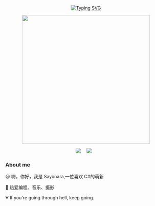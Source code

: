 <div align="center">

  <!-- 打字效果 -->

<a href="https://github.com/015yyds"><img src="https://readme-typing-svg.demolab.com?font=Fira+Code&pause=1000&random=false&width=360&lines=Console.write(%22Hello+World!%22);I'm+Sayonara%2C+Have+a+nice+day!" alt="Typing SVG" /></a>

  <!-- 敲代码图片 -->

<a href="https://sm.ms/image/n2wPkGMSgY7eKE3" target="_blank"><img src="https://s2.loli.net/2024/05/16/n2wPkGMSgY7eKE3.png" width="400" ></a>

  <!-- logo 个人资料徽标 -->
  <div>
    <a href="https://015yyds.github.io"><img src="https://img.shields.io/badge/Website-博客-056DE8" /></a>&emsp;
    <a href="https://space.bilibili.com/480097085/"><img src="https://img.shields.io/badge/bilibili-B站-FF6699" /></a>&emsp;
    <!-- visitor -->
  </div>

</div>

### About me

😃 嗨，你好，我是 Sayonara,一位喜欢 C#的萌新

🎨 热爱编程、音乐、摄影

💗 If you're going through hell, keep going.
